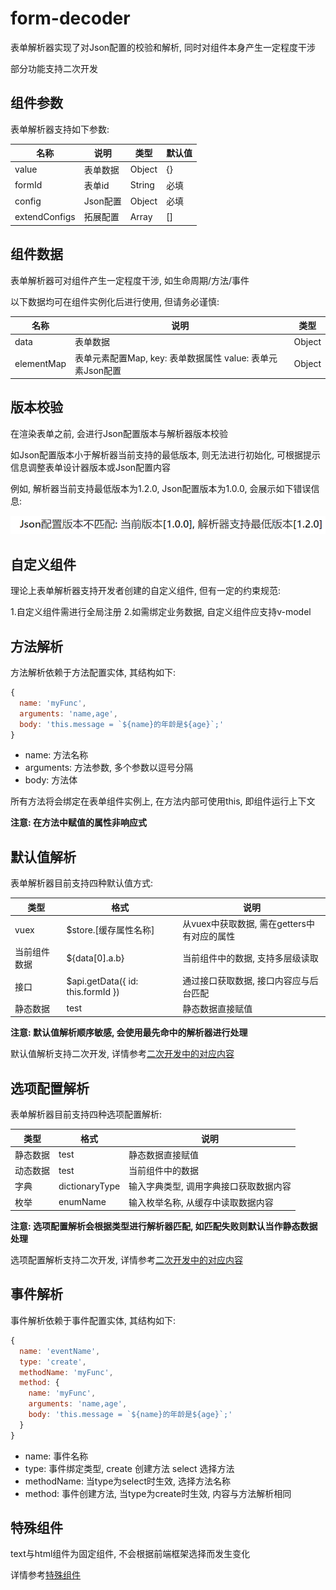 # form-decoder

表单解析器实现了对Json配置的校验和解析, 同时对组件本身产生一定程度干涉

部分功能支持二次开发

## 组件参数

表单解析器支持如下参数:

<table>
  <thead>
    <tr>
      <th>名称</th>
      <th>说明</th>
      <th>类型</th>
      <th>默认值</th>
    </tr>
  </thead>
  <tbody>
    <tr>
      <td>value</td>
      <td>表单数据</td>
      <td>Object</td>
      <td>{}</td>
    </tr>
    <tr>
      <td>formId</td>
      <td>表单id</td>
      <td>String</td>
      <td>必填</td>
    </tr>
    <tr>
      <td>config</td>
      <td>Json配置</td>
      <td>Object</td>
      <td>必填</td>
    </tr>
    <tr>
      <td>extendConfigs</td>
      <td>拓展配置</td>
      <td>Array</td>
      <td>[]</td>
    </tr>
  </tbody>
</table>

## 组件数据

表单解析器可对组件产生一定程度干涉, 如生命周期/方法/事件

以下数据均可在组件实例化后进行使用, 但请务必谨慎:

<table>
  <thead>
    <tr>
      <th>名称</th>
      <th>说明</th>
      <th>类型</th>
    </tr>
  </thead>
  <tbody>
    <tr>
      <td>data</td>
      <td>表单数据</td>
      <td>Object</td>
    </tr>
    <tr>
      <td>elementMap</td>
      <td>表单元素配置Map, key: 表单数据属性 value: 表单元素Json配置</td>
      <td>Object</td>
    </tr>
  </tbody>
</table>

## 版本校验

在渲染表单之前, 会进行Json配置版本与解析器版本校验

如Json配置版本小于解析器当前支持的最低版本, 则无法进行初始化, 可根据提示信息调整表单设计器版本或Json配置内容

例如, 解析器当前支持最低版本为1.2.0, Json配置版本为1.0.0, 会展示如下错误信息:

![版本校验失败](assets/versionError.png)

## 自定义组件

理论上表单解析器支持开发者创建的自定义组件, 但有一定的约束规范:

1.自定义组件需进行全局注册
2.如需绑定业务数据, 自定义组件应支持v-model

## 方法解析

方法解析依赖于方法配置实体, 其结构如下:

```js
{
  name: 'myFunc',
  arguments: 'name,age',
  body: 'this.message = `${name}的年龄是${age}`;'
}
```

- name: 方法名称
- arguments: 方法参数, 多个参数以逗号分隔
- body: 方法体

所有方法将会绑定在表单组件实例上, 在方法内部可使用this, 即组件运行上下文

**注意: 在方法中赋值的属性非响应式**

## 默认值解析

表单解析器目前支持四种默认值方式:

<table>
  <thead>
    <tr>
      <th>类型</th>
      <th>格式</th>
      <th>说明</th>
    </tr>
  </thead>
  <tbody>
    <tr>
      <td>vuex</td>
      <td>$store.[缓存属性名称]</td>
      <td>从vuex中获取数据, 需在getters中有对应的属性</td>
    </tr>
    <tr>
      <td>当前组件数据</td>
      <td>${data[0].a.b}</td>
      <td>当前组件中的数据, 支持多层级读取</td>
    </tr>
    <tr>
      <td>接口</td>
      <td>$api.getData({ id: this.formId })</td>
      <td>通过接口获取数据, 接口内容应与后台匹配</td>
    </tr>
    <tr>
      <td>静态数据</td>
      <td>test</td>
      <td>静态数据直接赋值</td>
    </tr>
  </tbody>
</table>

**注意: 默认值解析顺序敏感, 会使用最先命中的解析器进行处理**

默认值解析支持二次开发, 详情参考[二次开发中的对应内容](/zh-cn/develop/defaultValue)

## 选项配置解析

表单解析器目前支持四种选项配置解析:

<table>
  <thead>
    <tr>
      <th>类型</th>
      <th>格式</th>
      <th>说明</th>
    </tr>
  </thead>
  <tbody>
    <tr>
      <td>静态数据</td>
      <td>test</td>
      <td>静态数据直接赋值</td>
    </tr>
    <tr>
      <td>动态数据</td>
      <td>test</td>
      <td>当前组件中的数据</td>
    </tr>
    <tr>
      <td>字典</td>
      <td>dictionaryType</td>
      <td>输入字典类型, 调用字典接口获取数据内容</td>
    </tr>
    <tr>
      <td>枚举</td>
      <td>enumName</td>
      <td>输入枚举名称, 从缓存中读取数据内容</td>
    </tr>
  </tbody>
</table>

**注意: 选项配置解析会根据类型进行解析器匹配, 如匹配失败则默认当作静态数据处理**

选项配置解析支持二次开发, 详情参考[二次开发中的对应内容](/zh-cn/develop/optionsConfig)

## 事件解析

事件解析依赖于事件配置实体, 其结构如下:

```js
{
  name: 'eventName',
  type: 'create',
  methodName: 'myFunc',
  method: {
    name: 'myFunc',
    arguments: 'name,age',
    body: 'this.message = `${name}的年龄是${age}`;'
  }
}
```

- name: 事件名称
- type: 事件绑定类型, create 创建方法 select 选择方法
- methodName: 当type为select时生效, 选择方法名称
- method: 事件创建方法, 当type为create时生效, 内容与方法解析相同

## 特殊组件

text与html组件为固定组件, 不会根据前端框架选择而发生变化

详情参考[特殊组件](/zh-cn/components/special)